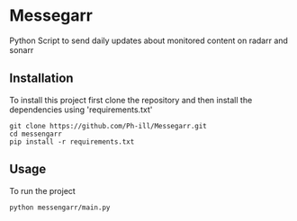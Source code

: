 # Messegarr

Python Script to send daily updates about monitored content on radarr and sonarr

## Installation

To install this project first clone the repository and then install the dependencies using 'requirements.txt' 
```
git clone https://github.com/Ph-ill/Messegarr.git
cd messengarr
pip install -r requirements.txt
```

## Usage
To run the project
```
python messengarr/main.py
```
